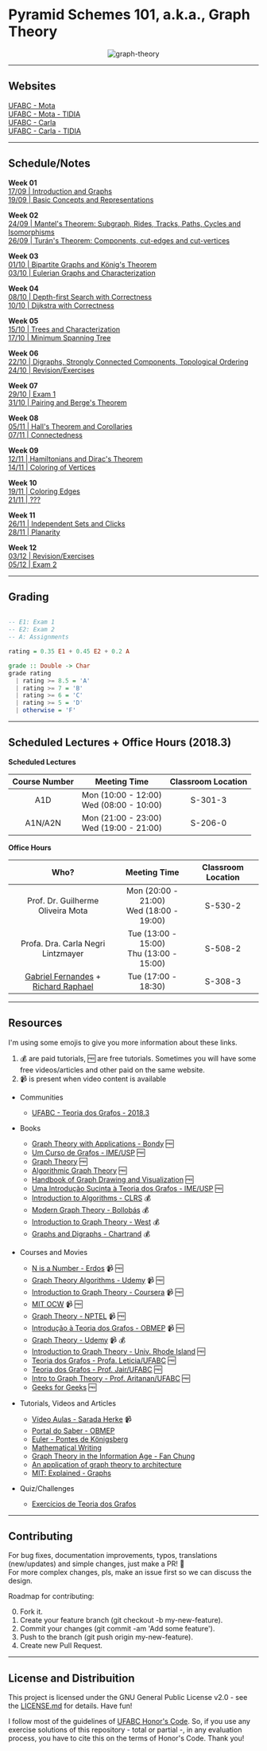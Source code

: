 # Pyramid Schemes 101, a.k.a., Graph Theory

<p align="center"

![graph-theory](https://imgs.xkcd.com/comics/hamiltonian.png)
>
</p>

---

## Websites

[UFABC - Mota](http://professor.ufabc.edu.br/~g.mota/courses/grafos-2018-q3/) <br/>
[UFABC - Mota - TIDIA](https://tidia4.ufabc.edu.br/portal/site/06eb8934-1731-4061-96be-2a379a68223e/page/7fb277e7-2e98-4f64-8f9c-8a781b653309) <br/>
[UFABC - Carla](http://professor.ufabc.edu.br/~carla.negri/cursos/2018Q3-TG/) <br/>
[UFABC - Carla - TIDIA](http://tidia4.ufabc.edu.br/portal/site/82f9ae41-e709-470a-bce6-d8382cb5245f/page/5fc0ca8b-af13-4e90-9618-f3877b1ca59a)

---

## Schedule/Notes

**Week 01** <br/> 
[17/09 | Introduction and Graphs](https://github.com/el-cardu/graph-theory-notes/blob/master/notes/01.md) <br/>
[19/09 | Basic Concepts and Representations](https://github.com/el-cardu/graph-theory-notes/blob/master/notes/02.md)

**Week 02** <br/>
[24/09 | Mantel's Theorem: Subgraph, Rides, Tracks, Paths, Cycles and Isomorphisms](https://github.com/el-cardu/graph-theory-notes/blob/master/notes/03.md) <br/>
[26/09 | Turán's Theorem: Components, cut-edges and cut-vertices](https://github.com/el-cardu/graph-theory-notes/blob/master/notes/04.md)

**Week 03** <br/>
[01/10 | Bipartite Graphs and König's Theorem](https://github.com/el-cardu/graph-theory-notes/blob/master/notes/05.md) <br/>
[03/10 | Eulerian Graphs and Characterization](https://github.com/el-cardu/graph-theory-notes/blob/master/notes/06.md)

**Week 04** <br/>
[08/10 | Depth-first Search with Correctness](https://github.com/el-cardu/graph-theory-notes/blob/master/notes/07.md) <br/>
[10/10 | Dijkstra with Correctness](https://github.com/el-cardu/graph-theory-notes/blob/master/notes/08.md)

**Week 05** <br/>
[15/10 | Trees and Characterization](https://github.com/el-cardu/graph-theory-notes/blob/master/notes/09.md) <br/>
[17/10 | Minimum Spanning Tree](https://github.com/el-cardu/graph-theory-notes/blob/master/notes/10.md)

**Week 06** <br/>
[22/10 | Digraphs, Strongly Connected Components, Topological Ordering](https://github.com/el-cardu/graph-theory-notes/blob/master/notes/11.md) <br/>
[24/10 | Revision/Exercises](https://github.com/el-cardu/graph-theory-notes/blob/master/notes/12.md)

**Week 07** <br/>
[29/10 | Exam 1](https://github.com/el-cardu/graph-theory-notes/blob/master/notes/13.md) <br/>
[31/10 | Pairing and Berge's Theorem](https://github.com/el-cardu/graph-theory-notes/blob/master/notes/14.md)

**Week 08** <br/>
[05/11 | Hall's Theorem and Corollaries](https://github.com/el-cardu/graph-theory-notes/blob/master/notes/15.md) <br/>
[07/11 | Connectedness](https://github.com/el-cardu/graph-theory-notes/blob/master/notes/16.md)

**Week 09** <br/>
[12/11 | Hamiltonians and Dirac's Theorem](https://github.com/el-cardu/graph-theory-notes/blob/master/notes/17.md) <br/>
[14/11 | Coloring of Vertices](https://github.com/el-cardu/graph-theory-notes/blob/master/notes/18.md)

**Week 10** <br/>
[19/11 | Coloring Edges](https://github.com/el-cardu/graph-theory-notes/blob/master/notes/19.md) <br/>
[21/11 | ??? ](https://github.com/el-cardu/graph-theory-notes/blob/master/notes/20.md)

**Week 11** <br/>
[26/11 | Independent Sets and Clicks](https://github.com/el-cardu/graph-theory-notes/blob/master/notes/21.md)<br/>
[28/11 | Planarity ](https://github.com/el-cardu/graph-theory-notes/blob/master/notes/22.md)

**Week 12** <br/>
[03/12 | Revision/Exercises](https://github.com/el-cardu/graph-theory-notes/blob/master/notes/23.md) <br/>
[05/12 | Exam 2](https://github.com/el-cardu/graph-theory-notes/blob/master/notes/24.md)

---

## Grading

```haskell

-- E1: Exam 1
-- E2: Exam 2
-- A: Assignments

rating = 0.35 E1 + 0.45 E2 + 0.2 A 

grade :: Double -> Char
grade rating
  | rating >= 8.5 = 'A'
  | rating >= 7 = 'B'
  | rating >= 6 = 'C'
  | rating >= 5 = 'D'
  | otherwise = 'F'
```

---

## Scheduled Lectures + Office Hours (2018.3)

**Scheduled Lectures**

|  Course Number  | Meeting Time | Classroom Location |
| :-----------------------: | :--------------------------: | :--------------------: |
| A1D | Mon (10:00 - 12:00) <br/> Wed (08:00 - 10:00) | S-301-3 |
| A1N/A2N | Mon (21:00 - 23:00) <br/> Wed (19:00 - 21:00) | S-206-0 |

**Office Hours**

|  Who?  | Meeting Time | Classroom Location |
| :-----------------------: | :--------------------------: | :--------------------: |
| Prof. Dr. Guilherme Oliveira Mota | Mon (20:00 - 21:00) <br/> Wed (18:00 - 19:00) | S-530-2 |
| Profa. Dra. Carla Negri Lintzmayer | Tue (13:00 - 15:00) <br/> Thu (13:00 - 15:00) | S-508-2 |
| [Gabriel Fernandes](mailto:gbpefernandes@gmail.com) + [Richard Raphael](mailto:richard.raphael@aluno.ufabc.edu.br) | Tue (17:00 - 18:30) | S-308-3 |

---

## Resources

I'm using some emojis to give you more information about these links.

1. :moneybag: are paid tutorials, :free: are free tutorials. Sometimes you will have some free videos/articles and other paid on the same website.
2. :video_camera: is present when video content is available

- Communities
	
	- [UFABC - Teoria dos Grafos - 2018.3](https://chat.whatsapp.com/9FPab3gSMTEFZi87crNKen)

- Books

	- [Graph Theory with Applications - Bondy](http://www.iro.umontreal.ca/~hahn/IFT3545/GTWA.pdf) :free:
	- [Um Curso de Grafos - IME/USP](https://www.ime.usp.br/~tassio/arquivo/2012-ii/grafoes/notas-grafoes.pdf) :free:
	- [Graph Theory](http://compalg.inf.elte.hu/~tony/Oktatas/TDK/FINAL/) :free:
	- [Algorithmic Graph Theory](http://code.google.com/p/graphbook/) :free:
	- [Handbook of Graph Drawing and Visualization](https://cs.brown.edu/~rt/gdhandbook/) :free:
	- [Uma Introdução Sucinta à Teoria dos Grafos - IME/USP](https://www.ime.usp.br/~pf/teoriadosgrafos/texto/TeoriaDosGrafos.pdf) :free:
	- [Introduction to Algorithms - CLRS](https://www.amazon.com.br/Algorithms-Robert-Sedgewick/dp/032157351X?tag=goog0ef-20&smid=A1ZZFT5FULY4LN&ascsubtag=ec346171-74fd-4301-95f0-7dcdaec0ac06) :moneybag:
	- [Modern Graph Theory - Bollobás](https://www.amazon.com/Modern-Graph-Theory-Graduate-Mathematics/dp/0387984887) :moneybag:
	- [Introduction to Graph Theory - West](https://www.amazon.com/Introduction-Graph-Theory-Douglas-West/dp/0130144002) :moneybag:
	- [Graphs and Digraphs - Chartrand](https://www.amazon.com/Graphs-Digraphs-Fifth-Textbooks-Mathematics/dp/1439826277) :moneybag:

- Courses and Movies

	- [N is a Number - Erdos](https://www.youtube.com/watch?v=dTzkrJKUo-I) :video_camera: :free:
	- [Graph Theory Algorithms - Udemy](https://www.udemy.com/graph-theory-algorithms/) :video_camera: :free:
	- [Introduction to Graph Theory - Coursera](https://www.coursera.org/learn/graphs) :video_camera: :free:
	- [MIT OCW](https://www.youtube.com/watch?v=h9wxtqoa1jY&list=PL6MpDZWD2gTF3mz26HSufmsIO-COKKb5j) :video_camera: :free:
	- [Graph Theory - NPTEL](https://www.youtube.com/watch?v=Gc8emFk-2vc&list=PL612CE2AB6F38DF9A) :video_camera: :free:
	- [Introdução à Teoria dos Grafos - OBMEP](https://www.youtube.com/watch?v=Frmwdter-vQ&list=PLrVGp617x0hAm90-7zQzbRsSOnN2Vbr-I)  :video_camera: :free:
	- [Graph Theory  - Udemy](https://www.udemy.com/graph-theory/) :video_camera: :moneybag:
	- [Introduction to Graph Theory - Univ. Rhode Island](https://www.math.uri.edu/~eaton/MTH548F03.htm) :free:
	- [Teoria dos Grafos - Profa. Leticia/UFABC](http://professor.ufabc.edu.br/~leticia.bueno/classes/teoriagrafos/) :free:
	- [Teoria dos Grafos - Prof. Jair/UFABC](http://professor.ufabc.edu.br/~jair.donadelli/disciplinas-ufabc/grafos-20123.html) :free:
	- [Intro to Graph Theory - Prof. Aritanan/UFABC](http://professor.ufabc.edu.br/~aritanan.gruber/teaching/gt17/) :free:
	- [Geeks for Geeks](http://www.cdn.geeksforgeeks.org/fundamentals-of-algorithms/) :free:

- Tutorials, Videos and Articles

	- [Vídeo Aulas - Sarada Herke](https://www.youtube.com/watch?v=eIb1cz06UwI&list=PLoJC20gNfC2gmT_5WgwYwGMvgCjYVsIQg) :video_camera:
	- [Portal do Saber - OBMEP](https://portaldosaber.obmep.org.br/index.php/site/index?a=1)
	- [Euler - Pontes de Königsberg](http://eulerarchive.maa.org/docs/originals/E053.pdf)
	- [Mathematical Writing](http://professor.ufabc.edu.br/~g.mota/courses/grafos-2018-q3/Knuth.pdf)
	- [Graph Theory in the Information Age - Fan Chung](https://docs.google.com/viewer?url=http%3A%2F%2Fwww.math.ucsd.edu%2F%7Efan%2Fwp%2Fgraph.pdf)
	- [An application of graph theory to architecture](https://divisbyzero.com/2010/03/14/an-application-of-graph-theory-to-architecture/)
	- [MIT: Explained - Graphs](https://news.mit.edu/2012/explained-graphs-computer-science-1217)

- Quiz/Challenges
	
	- [Exercícios de Teoria dos Grafos](https://www.ime.usp.br/~pf/grafos-exercicios/texto/ETG.pdf)

---

## Contributing

For bug fixes, documentation improvements, typos, translations (new/updates) and simple changes, just make a PR! :tada: <br/>
For more complex changes, pls, make an issue first so we can discuss the design. <br/>

Roadmap for contributing: </br>

0. Fork it.
1. Create your feature branch (git checkout -b my-new-feature).
2. Commit your changes (git commit -am 'Add some feature').
3. Push to the branch (git push origin my-new-feature).
4. Create new Pull Request.

---

## License and Distribuition

This project is licensed under the GNU General Public License v2.0 - see the [LICENSE.md](https://github.com/el-cardu/graph-theory-notes/blob/master/LICENSE) for details. Have fun! </br>

I follow most of the guidelines of [UFABC Honor's Code](http://professor.ufabc.edu.br/~e.francesquini/codigodehonra/). So, if you use any exercise solutions of this repository - total or partial -, in any evaluation process, you have to cite this on the terms of Honor's Code. Thank you!